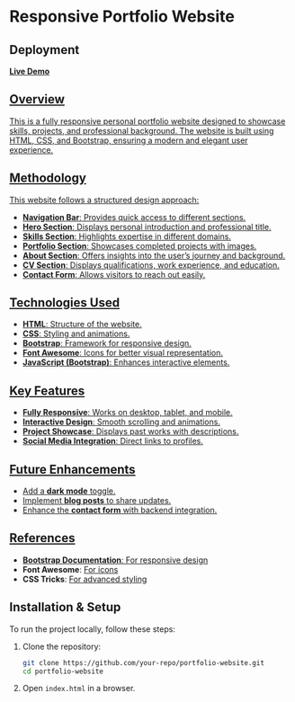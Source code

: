 # Responsive Portfolio Website

## Deployment
<a href = "https://67d8460ec8a27959f56fb414--remarkable-muffin-0fb573.netlify.app/"> **Live Demo**

## Overview
This is a fully responsive personal portfolio website designed to showcase skills, projects, and professional background. The website is built using HTML, CSS, and Bootstrap, ensuring a modern and elegant user experience.

## Methodology
This website follows a structured design approach:
- **Navigation Bar**: Provides quick access to different sections.
- **Hero Section**: Displays personal introduction and professional title.
- **Skills Section**: Highlights expertise in different domains.
- **Portfolio Section**: Showcases completed projects with images.
- **About Section**: Offers insights into the user’s journey and background.
- **CV Section**: Displays qualifications, work experience, and education.
- **Contact Form**: Allows visitors to reach out easily.

## Technologies Used
- **HTML**: Structure of the website.
- **CSS**: Styling and animations.
- **Bootstrap**: Framework for responsive design.
- **Font Awesome**: Icons for better visual representation.
- **JavaScript (Bootstrap)**: Enhances interactive elements.

## Key Features
- **Fully Responsive**: Works on desktop, tablet, and mobile.
- **Interactive Design**: Smooth scrolling and animations.
- **Project Showcase**: Displays past works with descriptions.
- **Social Media Integration**: Direct links to profiles.

## Future Enhancements
- Add a **dark mode** toggle.
- Implement **blog posts** to share updates.
- Enhance the **contact form** with backend integration.

## References
- **Bootstrap Documentation**: [For responsive design](https://getbootstrap.com/)
- **Font Awesome**: [For icons](https://fontawesome.com/)
- **CSS Tricks**: [For advanced styling](https://css-tricks.com/)

## Installation & Setup
To run the project locally, follow these steps:

1. Clone the repository:
   ```bash
   git clone https://github.com/your-repo/portfolio-website.git
   cd portfolio-website
   ```
2. Open `index.html` in a browser.





